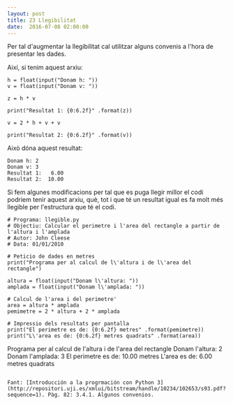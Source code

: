 ```yaml
---
layout: post
title: 23 Llegibilitat
date:  2016-07-08 02:00:00
---
```


Per tal d'augmentar la llegibilitat cal utilitzar alguns convenis a l'hora de presentar les dades.

Així, si tenim aquest arxiu:

```
h = float(input("Donam h: "))
v = float(input("Donam v: "))

z = h * v

print("Resultat 1: {0:6.2f}" .format(z))

v = 2 * h + v + v

print("Resultat 2: {0:6.2f}" .format(v))
```

Això dóna aquest resultat:

```
Donam h: 2
Donam v: 3
Resultat 1:   6.00
Resultat 2:  10.00
```

Si fem algunes modificacions per tal que es puga llegir millor el codi podriem tenir aquest arxiu, què, tot i que té un resultat igual es fa molt més llegible per l'estructura que té el codi.

```
# Programa: llegible.py
# Objectiu: Calcular el perimetre i l'area del rectangle a partir de l'altura i l'amplada
# Autor: John Cleese
# Data: 01/01/2010

# Peticio de dades en metres
print("Programa per al calcul de l\'altura i de l\'area del rectangle")

altura = float(input("Donam l\'altura: "))
amplada = float(input("Donam l\'amplada: "))

# Calcul de l'area i del perimetre'
area = altura * amplada
pemimetre = 2 * altura + 2 * amplada

# Impressio dels resultats per pantalla
print("El perimetre es de: {0:6.2f} metres" .format(pemimetre))
print("L\'area es de: {0:6.2f} metres quadrats" .format(area))
```
Programa per al calcul de l'altura i de l'area del rectangle
Donam l'altura: 2
Donam l'amplada: 3
El perimetre es de:  10.00 metres
L'area es de:   6.00 metres quadrats
```

Fant: [Introducción a la progrmación con Python 3](http://repositori.uji.es/xmlui/bitstream/handle/10234/102653/s93.pdf?sequence=1). Pàg. 82: 3.4.1. Algunos convenios.
